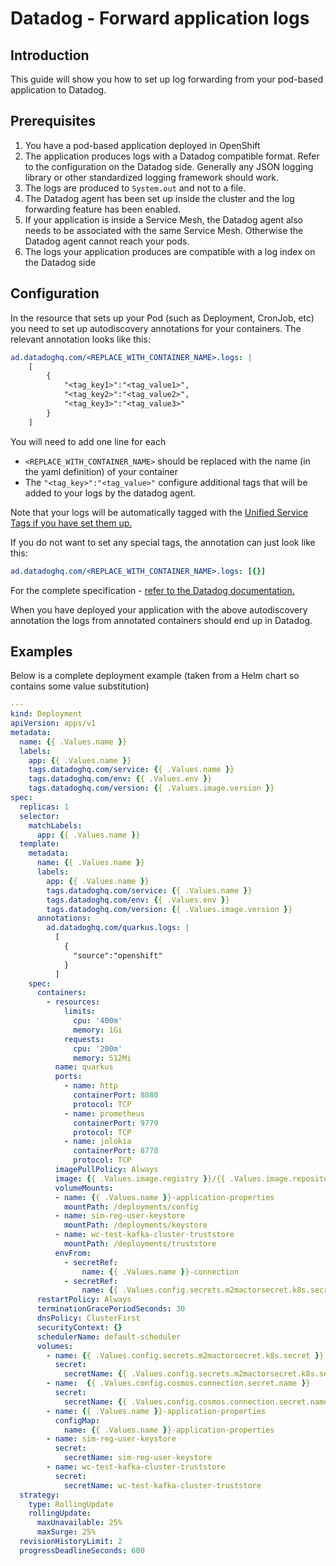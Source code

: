 # Datadog - Forward application logs
## Introduction
This guide will show you how to set up log forwarding from your pod-based application to Datadog.

## Prerequisites
1. You have a pod-based application deployed in OpenShift
2. The application produces logs with a Datadog compatible format. Refer to the configuration on the Datadog side. Generally any JSON logging library or other standardized logging framework should work.
3. The logs are produced to `System.out` and not to a file.
4. The Datadog agent has been set up inside the cluster and the log forwarding feature has been enabled.
5. If your application is inside a Service Mesh, the Datadog agent also needs to be associated with the same Service Mesh. Otherwise the Datadog agent cannot reach your pods.
6. The logs your application produces are compatible with a log index on the Datadog side

## Configuration
In the resource that sets up your Pod (such as Deployment, CronJob, etc) you need to set up autodiscovery annotations for your containers. The relevant annotation looks like this:
```yaml
ad.datadoghq.com/<REPLACE_WITH_CONTAINER_NAME>.logs: |
    [
        {
            "<tag_key1>":"<tag_value1>",
            "<tag_key2>":"<tag_value2>",
            "<tag_key3>":"<tag_value3>"
        }
    ]
```
You will need to add one line for each
* `<REPLACE_WITH_CONTAINER_NAME>` should be replaced with the name (in the yaml definition) of your container
* The `"<tag_key>":"<tag_value>"` configure additional tags that will be added to your logs by the datadog agent.

Note that your logs will be automatically tagged with the [Unified Service Tags if you have set them up.](datadog-tagging.md)

If you do not want to set any special tags, the annotation can just look like this:
```yaml
ad.datadoghq.com/<REPLACE_WITH_CONTAINER_NAME>.logs: [{}]
```

For the complete specification - [refer to the Datadog documentation.](https://docs.datadoghq.com/containers/kubernetes/log/?tabs=daemonset#autodiscovery)

When you have deployed your application with the above autodiscovery annotation the logs from annotated containers should end up in Datadog. 

## Examples

Below is a complete deployment example (taken from a Helm chart so contains some value substitution)
```yaml
---
kind: Deployment
apiVersion: apps/v1
metadata:
  name: {{ .Values.name }}
  labels:
    app: {{ .Values.name }}
    tags.datadoghq.com/service: {{ .Values.name }}
    tags.datadoghq.com/env: {{ .Values.env }}
    tags.datadoghq.com/version: {{ .Values.image.version }}
spec:
  replicas: 1
  selector:
    matchLabels:
      app: {{ .Values.name }}
  template:
    metadata:
      name: {{ .Values.name }}
      labels:
        app: {{ .Values.name }}
        tags.datadoghq.com/service: {{ .Values.name }}
        tags.datadoghq.com/env: {{ .Values.env }}
        tags.datadoghq.com/version: {{ .Values.image.version }}
      annotations:
        ad.datadoghq.com/quarkus.logs: |
          [
            {
              "source":"openshift"
            }
          ]
    spec:
      containers:
        - resources:
            limits:
              cpu: '400m'
              memory: 1Gi
            requests:
              cpu: '200m'
              memory: 512Mi
          name: quarkus
          ports:
            - name: http
              containerPort: 8080
              protocol: TCP
            - name: prometheus
              containerPort: 9779
              protocol: TCP
            - name: jolokia
              containerPort: 8778
              protocol: TCP
          imagePullPolicy: Always
          image: {{ .Values.image.registry }}/{{ .Values.image.repository }}/{{ .Values.image.name }}:{{ .Values.image.version }}
          volumeMounts:
          - name: {{ .Values.name }}-application-properties
            mountPath: /deployments/config
          - name: sim-reg-user-keystore
            mountPath: /deployments/keystore            
          - name: wc-test-kafka-cluster-truststore
            mountPath: /deployments/truststore 
          envFrom:
            - secretRef:
                name: {{ .Values.name }}-connection
            - secretRef:
                name: {{ .Values.config.secrets.m2mactorsecret.k8s.secret }}
      restartPolicy: Always
      terminationGracePeriodSeconds: 30
      dnsPolicy: ClusterFirst
      securityContext: {}
      schedulerName: default-scheduler
      volumes:
        - name: {{ .Values.config.secrets.m2mactorsecret.k8s.secret }}
          secret:
            secretName: {{ .Values.config.secrets.m2mactorsecret.k8s.secret }}
        - name:  {{ .Values.config.cosmos.connection.secret.name }}        
          secret:
            secretName: {{ .Values.config.cosmos.connection.secret.name }}
        - name: {{ .Values.name }}-application-properties
          configMap:
            name: {{ .Values.name }}-application-properties
        - name: sim-reg-user-keystore
          secret:
            secretName: sim-reg-user-keystore
        - name: wc-test-kafka-cluster-truststore
          secret:
            secretName: wc-test-kafka-cluster-truststore                                    
  strategy:
    type: RollingUpdate
    rollingUpdate:
      maxUnavailable: 25%
      maxSurge: 25%
  revisionHistoryLimit: 2
  progressDeadlineSeconds: 600

```